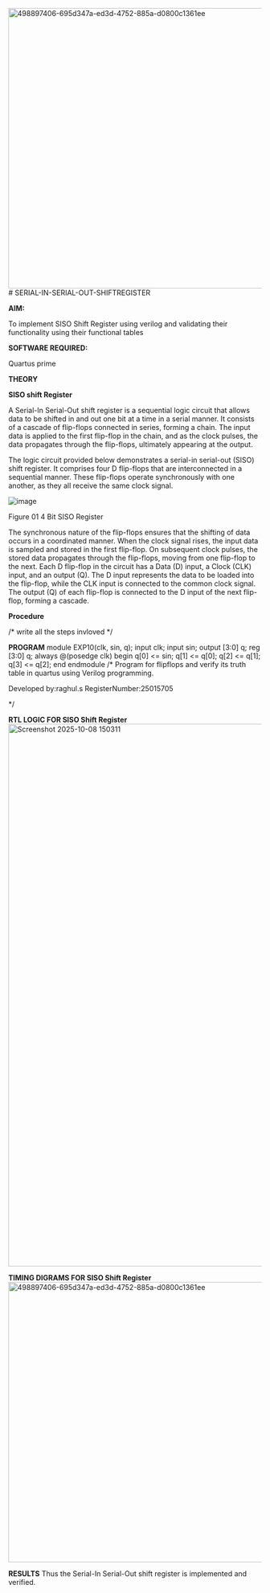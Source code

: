 <img width="1037" height="558" alt="498897406-695d347a-ed3d-4752-885a-d0800c1361ee" src="https://github.com/user-attachments/assets/4d0dc057-3d9c-42d6-b0dc-57f7dcfe21be" /># SERIAL-IN-SERIAL-OUT-SHIFTREGISTER

**AIM:**

To implement  SISO Shift Register using verilog and validating their functionality using their functional tables

**SOFTWARE REQUIRED:**

Quartus prime

**THEORY**

**SISO shift Register**

A Serial-In Serial-Out shift register is a sequential logic circuit that allows data to be shifted in and out one bit at a time in a serial manner. It consists of a cascade of flip-flops connected in series, forming a chain. The input data is applied to the first flip-flop in the chain, and as the clock pulses, the data propagates through the flip-flops, ultimately appearing at the output.

The logic circuit provided below demonstrates a serial-in serial-out (SISO) shift register. It comprises four D flip-flops that are interconnected in a sequential manner. These flip-flops operate synchronously with one another, as they all receive the same clock signal.

![image](https://github.com/naavaneetha/SERIAL-IN-SERIAL-OUT-SHIFTREGISTER/assets/154305477/e81c4072-37f9-46c6-8145-566764b74c3a)

Figure 01 4 Bit SISO Register

The synchronous nature of the flip-flops ensures that the shifting of data occurs in a coordinated manner. When the clock signal rises, the input data is sampled and stored in the first flip-flop. On subsequent clock pulses, the stored data propagates through the flip-flops, moving from one flip-flop to the next.
Each D flip-flop in the circuit has a Data (D) input, a Clock (CLK) input, and an output (Q). The D input represents the data to be loaded into the flip-flop, while the CLK input is connected to the common clock signal. The output (Q) of each flip-flop is connected to the D input of the next flip-flop, forming a cascade.

**Procedure**

/* write all the steps invloved */

**PROGRAM**
module EXP10(clk, sin, q);
input clk;
input sin;
output [3:0] q;
reg [3:0] q;
always @(posedge clk)
begin
q[0] <= sin;
q[1] <= q[0];
q[2] <= q[1];
q[3] <= q[2];
end
endmodule
/* Program for flipflops and verify its truth table in quartus using Verilog programming.

Developed by:raghul.s
RegisterNumber:25015705

*/

**RTL LOGIC FOR SISO Shift Register**
<img width="1920" height="1080" alt="Screenshot 2025-10-08 150311" src="https://github.com/user-attachments/assets/043311b2-6b82-4381-9568-00763a78acd0" />

**TIMING DIGRAMS FOR SISO Shift Register**
<img width="1037" height="558" alt="498897406-695d347a-ed3d-4752-885a-d0800c1361ee" src="https://github.com/user-attachments/assets/a45a9e67-87ca-4da5-a27a-3f1616361deb" />

**RESULTS**
Thus the Serial-In Serial-Out shift register is implemented and verified.
